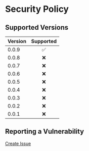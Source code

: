 # Security Policy

## Supported Versions

| Version | Supported          |
| :------ | :----------------: |
| 0.0.9   | :white_check_mark: |
| 0.0.8   | :x:                |
| 0.0.7   | :x:                |
| 0.0.6   | :x:                |
| 0.0.5   | :x:                |
| 0.0.4   | :x:                |
| 0.0.3   | :x:                |
| 0.0.2   | :x:                |
| 0.0.1   | :x:                |

## Reporting a Vulnerability

[Create Issue](https://github.com/gregoranders/ts-jhu-covid19/issues/new?labels=bug&template=bug_report.md&title=Security+Issue)
